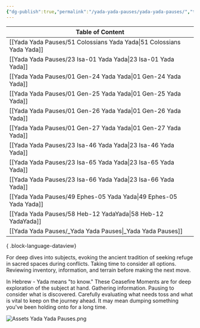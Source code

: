 ```yaml
---
{"dg-publish":true,"permalink":"/yada-yada-pauses/yada-yada-pauses/","tags":["#home","#YadaYadaPauses"]}
---
```



| Table of Content                                                         |
| ------------------------------------------------------------------------ |
| [[Yada Yada Pauses/51 Colossians Yada Yada\|51 Colossians Yada Yada]] |
| [[Yada Yada Pauses/23 Isa-01 Yada Yada\|23 Isa-01 Yada Yada]]         |
| [[Yada Yada Pauses/01 Gen-24 Yada Yada\|01 Gen-24 Yada Yada]]         |
| [[Yada Yada Pauses/01 Gen-25 Yada Yada\|01 Gen-25 Yada Yada]]         |
| [[Yada Yada Pauses/01 Gen-26 Yada Yada\|01 Gen-26 Yada Yada]]         |
| [[Yada Yada Pauses/01 Gen-27 Yada Yada\|01 Gen-27 Yada Yada]]         |
| [[Yada Yada Pauses/23 Isa-46 Yada Yada\|23 Isa-46 Yada Yada]]         |
| [[Yada Yada Pauses/23 Isa-65 Yada Yada\|23 Isa-65 Yada Yada]]         |
| [[Yada Yada Pauses/23 Isa-66 Yada Yada\|23 Isa-66 Yada Yada]]         |
| [[Yada Yada Pauses/49 Ephes-05 Yada Yada\|49 Ephes-05 Yada Yada]]     |
| [[Yada Yada Pauses/58 Heb-12 YadaYada\|58 Heb-12 YadaYada]]           |
| [[Yada Yada Pauses/_Yada Yada Pauses\|_Yada Yada Pauses]]             |

{ .block-language-dataview}


For deep dives into subjects, evoking the ancient tradition of seeking refuge in sacred spaces during conflicts. Taking time to consider all options. Reviewing inventory, information, and terrain before making the next move. 

In Hebrew - Yada means "to know." These Ceasefire Moments are for deep exploration of the subject at hand. Gathering information. Pausing to consider what is discovered. Carefully evaluating what needs toss and what is vital to keep on the journey ahead. It may mean dumping something you've been holding onto for a long time.

![Assets Yada Yada Pauses.png](/img/user/Assets/attachments/Assets%20Yada%20Yada%20Pauses.png)